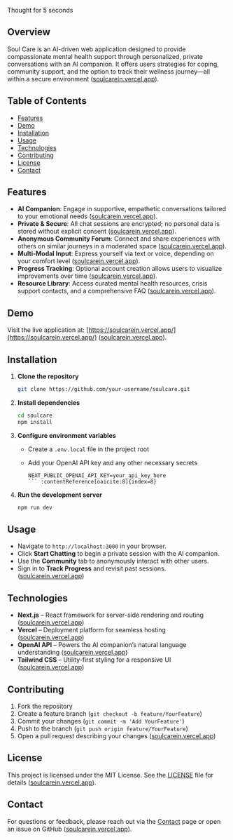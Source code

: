 Thought for 5 seconds


## Overview

Soul Care is an AI-driven web application designed to provide compassionate mental health support through personalized, private conversations with an AI companion. It offers users strategies for coping, community support, and the option to track their wellness journey—all within a secure environment ([soulcarein.vercel.app][1]).

## Table of Contents

* [Features](#features)
* [Demo](#demo)
* [Installation](#installation)
* [Usage](#usage)
* [Technologies](#technologies)
* [Contributing](#contributing)
* [License](#license)
* [Contact](#contact)

## Features

* **AI Companion**: Engage in supportive, empathetic conversations tailored to your emotional needs ([soulcarein.vercel.app][1]).
* **Private & Secure**: All chat sessions are encrypted; no personal data is stored without explicit consent ([soulcarein.vercel.app][1]).
* **Anonymous Community Forum**: Connect and share experiences with others on similar journeys in a moderated space ([soulcarein.vercel.app][1]).
* **Multi-Modal Input**: Express yourself via text or voice, depending on your comfort level ([soulcarein.vercel.app][1]).
* **Progress Tracking**: Optional account creation allows users to visualize improvements over time ([soulcarein.vercel.app][1]).
* **Resource Library**: Access curated mental health resources, crisis support contacts, and a comprehensive FAQ ([soulcarein.vercel.app][1]).

## Demo

Visit the live application at:
[https://soulcarein.vercel.app/](https://soulcarein.vercel.app/) ([soulcarein.vercel.app][1]).

## Installation

1. **Clone the repository**

   ```bash
   git clone https://github.com/your-username/soulcare.git
   ```
2. **Install dependencies**

   ```bash
   cd soulcare
   npm install
   ```
3. **Configure environment variables**

   * Create a `.env.local` file in the project root
   * Add your OpenAI API key and any other necessary secrets

     ````env
     NEXT_PUBLIC_OPENAI_API_KEY=your_api_key_here
     ``` :contentReference[oaicite:8]{index=8}  
     ````
4. **Run the development server**

   ```bash
   npm run dev
   ```

## Usage

* Navigate to `http://localhost:3000` in your browser.
* Click **Start Chatting** to begin a private session with the AI companion.
* Use the **Community** tab to anonymously interact with other users.
* Sign in to **Track Progress** and revisit past sessions. ([soulcarein.vercel.app][1])

## Technologies

* **Next.js** – React framework for server-side rendering and routing ([soulcarein.vercel.app][1])
* **Vercel** – Deployment platform for seamless hosting ([soulcarein.vercel.app][1])
* **OpenAI API** – Powers the AI companion’s natural language understanding ([soulcarein.vercel.app][1])
* **Tailwind CSS** – Utility-first styling for a responsive UI ([soulcarein.vercel.app][1])

## Contributing

1. Fork the repository
2. Create a feature branch (`git checkout -b feature/YourFeature`)
3. Commit your changes (`git commit -m 'Add YourFeature'`)
4. Push to the branch (`git push origin feature/YourFeature`)
5. Open a pull request describing your changes ([soulcarein.vercel.app][1])

## License

This project is licensed under the MIT License. See the [LICENSE](./LICENSE) file for details ([soulcarein.vercel.app][1]).

## Contact

For questions or feedback, please reach out via the [Contact](https://soulcarein.vercel.app/#) page or open an issue on GitHub ([soulcarein.vercel.app][1]).

[1]: https://soulcarein.vercel.app/ "Soul Care - AI-Driven Mental Health Support"
